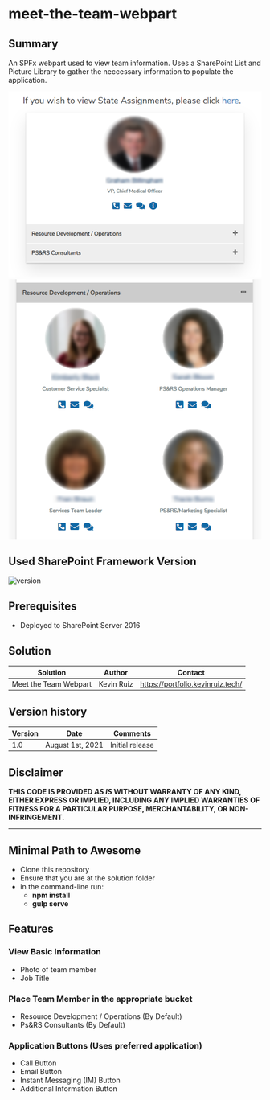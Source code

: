 # meet-the-team-webpart

## Summary

An SPFx webpart used to view team information. Uses a SharePoint List and Picture Library to gather the neccessary information to populate the application.

![Initial View of App](./app-photos/app-photo.png)
![Opened View of drop-down](./app-photos/app-opened.png)

## Used SharePoint Framework Version

![version](https://img.shields.io/badge/version-1.11-green.svg)

## Prerequisites

- Deployed to SharePoint Server 2016

## Solution

Solution|Author|Contact
--------|------|-------
Meet the Team Webpart | Kevin Ruiz | https://portfolio.kevinruiz.tech/

## Version history

Version|Date|Comments
-------|----|--------
1.0|August 1st, 2021|Initial release

## Disclaimer

**THIS CODE IS PROVIDED *AS IS* WITHOUT WARRANTY OF ANY KIND, EITHER EXPRESS OR IMPLIED, INCLUDING ANY IMPLIED WARRANTIES OF FITNESS FOR A PARTICULAR PURPOSE, MERCHANTABILITY, OR NON-INFRINGEMENT.**

---

## Minimal Path to Awesome

- Clone this repository
- Ensure that you are at the solution folder
- in the command-line run:
  - **npm install**
  - **gulp serve**

## Features

### View Basic Information
- Photo of team member
- Job Title

### Place Team Member in the appropriate bucket
- Resource Development / Operations (By Default)
- Ps&RS Consultants (By Default)

### Application Buttons (Uses preferred application)
- Call Button
- Email Button
- Instant Messaging (IM) Button
- Additional Information Button
